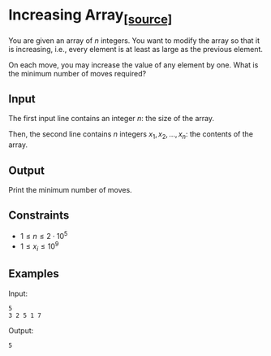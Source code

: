 # Increasing Array<sub>[[source]](https://cses.fi/problemset/task/1094)</sub>

You are given an array of $n$ integers. You want to modify the array so that it is increasing, i.e., every element is at least as large as the previous element.

On each move, you may increase the value of any element by one. What is the minimum number of moves required?

## Input

The first input line contains an integer $n$: the size of the array.

Then, the second line contains $n$ integers $x_1,x_2,\ldots,x_n$: the contents of the array.

## Output

Print the minimum number of moves.

## Constraints

- $1 \le n \le 2 \cdot 10^5$
- $1 \le x_i \le 10^9$

## Examples

Input:

    5
    3 2 5 1 7

Output:

    5
